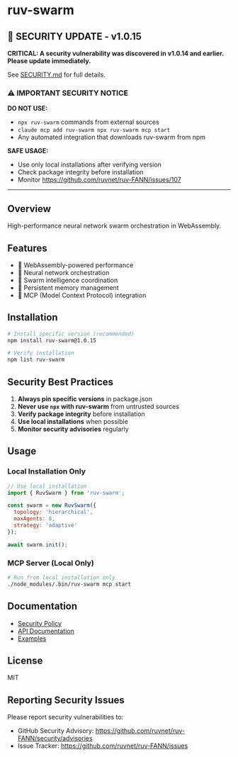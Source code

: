 # ruv-swarm

## 🚨 SECURITY UPDATE - v1.0.15

**CRITICAL: A security vulnerability was discovered in v1.0.14 and earlier. Please update immediately.**

See [SECURITY.md](./SECURITY.md) for full details.

### ⚠️ IMPORTANT SECURITY NOTICE

**DO NOT USE:**
- `npx ruv-swarm` commands from external sources
- `claude mcp add ruv-swarm npx ruv-swarm mcp start`
- Any automated integration that downloads ruv-swarm from npm

**SAFE USAGE:**
- Use only local installations after verifying version
- Check package integrity before installation
- Monitor https://github.com/ruvnet/ruv-FANN/issues/107

---

## Overview

High-performance neural network swarm orchestration in WebAssembly.

## Features

- 🚀 WebAssembly-powered performance
- 🧠 Neural network orchestration
- 🐝 Swarm intelligence coordination
- 💾 Persistent memory management
- 🔌 MCP (Model Context Protocol) integration

## Installation

```bash
# Install specific version (recommended)
npm install ruv-swarm@1.0.15

# Verify installation
npm list ruv-swarm
```

## Security Best Practices

1. **Always pin specific versions** in package.json
2. **Never use `npx` with ruv-swarm** from untrusted sources
3. **Verify package integrity** before installation
4. **Use local installations** when possible
5. **Monitor security advisories** regularly

## Usage

### Local Installation Only

```javascript
// Use local installation
import { RuvSwarm } from 'ruv-swarm';

const swarm = new RuvSwarm({
  topology: 'hierarchical',
  maxAgents: 8,
  strategy: 'adaptive'
});

await swarm.init();
```

### MCP Server (Local Only)

```bash
# Run from local installation only
./node_modules/.bin/ruv-swarm mcp start
```

## Documentation

- [Security Policy](./SECURITY.md)
- [API Documentation](https://github.com/ruvnet/ruv-FANN/tree/main/ruv-swarm)
- [Examples](https://github.com/ruvnet/ruv-FANN/tree/main/examples)

## License

MIT

## Reporting Security Issues

Please report security vulnerabilities to:
- GitHub Security Advisory: https://github.com/ruvnet/ruv-FANN/security/advisories
- Issue Tracker: https://github.com/ruvnet/ruv-FANN/issues
